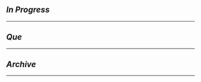 
## *In Progress*

--------------------

## *Que*

-----------------------------------
## *Archive*

-----------------------------------



